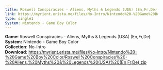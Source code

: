 ```yaml
---
title: Roswell Conspiracies - Aliens, Myths & Legends (USA) (En,Fr,De)
link: https://myrient.erista.me/files/No-Intro/Nintendo%20-%20Game%20Boy%20Color/Roswell%20Conspiracies%20-%20Aliens,%20Myths%20&%20Legends%20(USA)%20(En,Fr,De).zip
type: single1
System: Nintendo - Game Boy Color
---
```

<b>Game:</b> Roswell Conspiracies - Aliens, Myths & Legends (USA) (En,Fr,De)<br>
<b>System:</b> Nintendo - Game Boy Color<br>
<b>Collection:</b> No-Intro<br>
<b>Download:</b> https://myrient.erista.me/files/No-Intro/Nintendo%20-%20Game%20Boy%20Color/Roswell%20Conspiracies%20-%20Aliens,%20Myths%20&%20Legends%20(USA)%20(En,Fr,De).zip